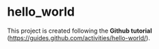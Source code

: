 # hello_world

This project is created following the **Github tutorial** (https://guides.github.com/activities/hello-world/).
